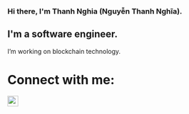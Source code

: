  
<!-- <br>
Tôi không có khả năng biết hết mọi thứ nhưng tôi có khả năng tra google ! -->


<!-- ## 🌐 Socials: -->


### Hi there, I'm Thanh Nghia (Nguyễn Thanh Nghĩa).


## I'm a software engineer.

I’m working on blockchain technology.

# Connect with me:
<!-- [<img align="left" alt="" width="52px" src="https://cdn.jsdelivr.net/npm/simple-icons@v3/icons/facebook.svg" />][Facebook]
<br/> -->
[<img align="left" alt="" width="24px" src="https://cdn.jsdelivr.net/npm/simple-icons@3.13.0/icons/instagram.svg" />][Instagram]
<br/>

<!-- [Facebook]: https://www.facebook.com/ThanhNghia14.9 -->
<!-- <br> -->
[Instagram]: https://www.instagram.com/thanh_nghiax_22

